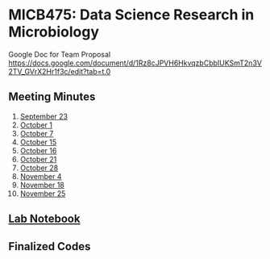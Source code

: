 # MICB475: Data Science Research in Microbiology

Google Doc for Team Proposal
https://docs.google.com/document/d/1Rz8cJPVH6HkvqzbCbbIUKSmT2n3V2TV_GVrX2Hr1f3c/edit?tab=t.0

## Meeting Minutes ##
1) [September 23](/Meeting_Minutes/September_23.md)
2) [October 1](/Meeting_Minutes/October_1.md)
3) [October 7](/Meeting_Minutes/October_7.md)
4) [October 15](/Meeting_Minutes/October_15.md)
5) [October 16](/Meeting_Minutes/October_16.md)
6) [October 21](/Meeting_Minutes/October_21.md)
7) [October 28](/Meeting_Minutes/October_28.md)
8) [November 4](/Meeting_Minutes/November_4.md)
9) [November 18](/Meeting_Minutes/November_18.md)
9) [November 25](/Meeting_Minutes/November_25.md)

## [Lab Notebook](/Lab_Notebook.md) ##

## Finalized Codes ##
